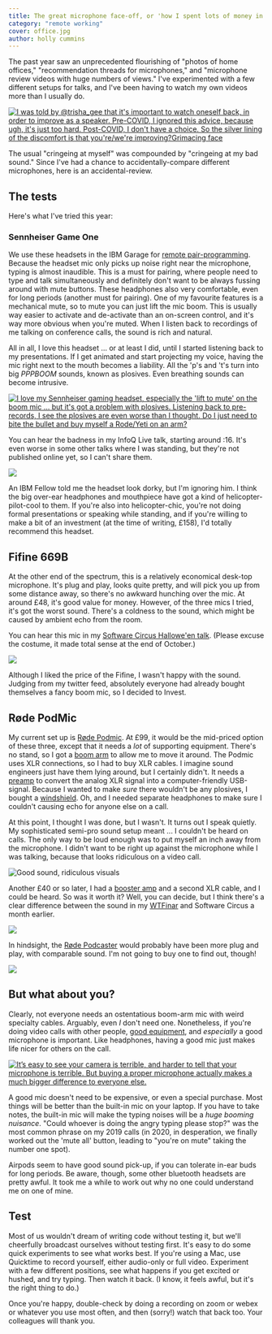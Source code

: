 ```yaml
---
title: The great microphone face-off, or 'how I spent lots of money in 2020'
category: "remote working"
cover: office.jpg
author: holly cummins
---
```


The past year saw an unprecedented flourishing of "photos of home offices," "recommendation threads for microphones," and "microphone review videos with huge numbers of views."
I've experimented with a few different setups for talks, and I've been having to watch my own videos more than I usually do.

[![I was told by @trisha_gee that it's important to watch oneself back, in order to improve as a speaker. Pre-COVID, I ignored this advice, because ugh, it's just too hard. Post-COVID, I don't have a choice. So the silver lining of the discomfort is that you're/we're improving?Grimacing face](tweet-discomfort.png)](https://twitter.com/holly_cummins/status/1359133886215839747)

The usual "cringeing at myself" was compounded by "cringeing at my bad sound." Since I've had a chance to accidentally-compare different microphones, here is an accidental-review.

## The tests

Here's what I've tried this year:

### Sennheiser Game One

We use these headsets in the IBM Garage for [remote pair-programming](https://www.ibm.com/garage/method/practices/code/remote-pair-programming/). Because the headset mic only picks up noise right near the microphone, typing is almost inaudible. This is a must for pairing, where people need to type and talk simultaneously and definitely don't want to be always fussing around with mute buttons. These headphones also very comfortable, even for long periods (another must for pairing). One of my favourite features is a mechanical mute, so to mute you can just lift the mic boom. This is usually way easier to activate and de-activate than an on-screen control, and it's way more obvious when you're muted. When I listen back to recordings of me talking on conference calls, the sound is rich and natural.

All in all, I love this headset ... or at least I did, until I started listening back to my presentations. If I get animated and start projecting my voice, having the mic right next to the mouth becomes a liability. All the 'p's and 't's turn into big _PPPBOOM_ sounds, known as plosives. Even breathing sounds can become intrusive.

[![I love my Sennheiser gaming headset, especially the 'lift to mute' on the boom mic ... but it's got a problem with plosives. Listening back to pre-records, I see the plosives are even worse than I thought. 
Do I just need to bite the bullet and buy myself a Rode/Yeti on an arm?](plosives-tweet.png)](https://twitter.com/holly_cummins/status/1319649835298017282)

You can hear the badness in my InfoQ Live talk, starting around :16. It's even worse in some other talks where I was standing, but they're not published online yet, so I can't share them.

[![](cncf-infoq.png)](https://www.infoq.com/presentations/cloud-native-culture-2020/)

An IBM Fellow told me the headset look dorky, but I'm ignoring him. I think the big over-ear headphones and mouthpiece have got a kind of helicopter-pilot-cool to them.
If you're also into helicopter-chic, you're not doing formal presentations or speaking while standing, and if you're willing to make a bit of an investment (at the time of writing, £158), I'd totally recommend this headset.

## Fifine 669B

At the other end of the spectrum, this is a relatively economical desk-top microphone. It's plug and play, looks quite pretty, and will pick you up from some distance away, so there's no awkward hunching over the mic. At around £48, it's good value for money. However, of the three mics I tried, it's got the worst sound. There's a coldness to the sound, which might be caused by ambient echo from the room.

You can hear this mic in my [Software Circus Hallowe'en talk](https://youtu.be/ZMnTXFDBcQM?t=150). (Please excuse the costume, it made total sense at the end of October.)

[![](software-circus-video.png)](https://youtu.be/ZMnTXFDBcQM?t=150)

Although I liked the price of the Fifine, I wasn't happy with the sound. Judging from my twitter feed, absolutely everyone had already bought themselves a fancy boom mic, so I decided to Invest.

## Røde PodMic

My current set up is [Røde Podmic](https://www.rode.com/microphones/podmic). At £99, it would be the mid-priced option of these three, except that it needs a _lot_ of supporting equipment. There's no stand, so I got a [boom arm](http://www.rode.com/accessories/psa1) to allow me to move it around. The Podmic uses XLR connections, so I had to buy XLR cables. I imagine sound engineers just have them lying around, but I certainly didn't. It needs a [preamp](https://focusrite.com/en/usb-audio-interface/scarlett/scarlett-solo) to convert the analog XLR signal into a computer-friendly USB-signal. Because I wanted to make _sure_ there wouldn't be any plosives, I bought a [windshield](http://www.rode.com/accessories/ws2). Oh, and I needed separate headphones to make sure I couldn't causing echo for anyone else on a call.

At this point, I thought I was done, but I wasn't. It turns out I speak quietly. My sophisticated semi-pro sound setup meant ... I couldn't be heard on calls. The only way to be loud enough was to put myself an inch away from the microphone. I didn't want to be right up against the microphone while I was talking, because that looks ridiculous on a video call.

![Good sound, ridiculous visuals](not-good-look.png)

Another £40 or so later, I had a [booster amp](https://www.klarkteknik.com/product.html?modelCode=P0DPA) and a second XLR cable, and I could be heard. So was it worth it? Well, you can decide, but I think there's a clear difference between the sound in my [WTFinar](https://youtu.be/ltsoNNTkd_g?t=1444) and Software Circus a month earlier.

[![](wtfinar.png)](https://youtu.be/ltsoNNTkd_g?t=1444)

In hindsight, the [Røde Podcaster](http://www.rode.com/microphones/podcaster) would probably have been more plug and play, with comparable sound. I'm not going to buy one to find out, though!

[![](sebi-blanc.png)](https://twitter.com/sebi2706/status/1359896702954729476)

## But what about you?

Clearly, not everyone needs an ostentatious boom-arm mic with weird specialty cables. Arguably, even _I_ don't need one. Nonetheless, if you're doing video calls with other people, [good equipment](https://enterprisersproject.com/article/2021/1/remote-working-10-lessons-leaders-2021), and _especially_ a good microphone is important. Like headphones, having a good mic just makes life nicer for others on the call.

[![It’s easy to see your camera is terrible, and harder to tell that your microphone is terrible. But buying a proper microphone actually makes a much bigger difference to everyone else.](mic-altruism.png)](https://twitter.com/benedictevans/status/1359529351503622153)

A good mic doesn't need to be expensive, or even a special purchase. Most things will be better than the built-in mic on your laptop. If you have to take notes, the built-in mic will make the typing noises will be a _huge booming nuisance_. "Could whoever is doing the angry typing please stop?" was the most common phrase on my 2019 calls (in 2020, in desperation, we finally worked out the 'mute all' button, leading to "you're on mute" taking the number one spot).

Airpods seem to have good sound pick-up, if you can tolerate in-ear buds for long periods. Be aware, though, some other bluetooth headsets are pretty awful. It took me a while to work out why no one could understand me on one of mine.

## Test

Most of us wouldn't dream of writing code without testing it, but we'll cheerfully broadcast ourselves without testing first. It's easy to do some quick experiments to see what works best. If you're using a Mac, use Quicktime to record yourself, either audio-only or full video. Experiment with a few different positions, see what happens if you get excited or hushed, and try typing. Then watch it back. (I know, it feels awful, but it's the right thing to do.)

Once you're happy, double-check by doing a recording on zoom or webex or whatever you use most often, and then (sorry!) watch that back too. Your colleagues will thank you.
